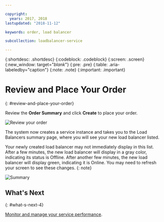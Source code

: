 ```yaml
---

copyright:
  years: 2017, 2018
lastupdated: "2018-11-12"

keywords: order, load balancer

subcollection: loadbalancer-service

---
```


{:shortdesc: .shortdesc}
{:codeblock: .codeblock}
{:screen: .screen}
{:new_window: target="_blank_"}
{:pre: .pre}
{:table: .aria-labeledby="caption"}
{:note: .note}
{:important: .important}

# Review and Place Your Order
{: #review-and-place-your-order}

Review the **Order Summary** and click **Create** to place your order.

![Review your order](images/review-order-lb.png "Review your order")

The system now creates a service instance and takes you to the Load Balancers summary page, where you will see your new load balancer listed.

Your newly created load balancer may not immediately display in this list. After a few minutes, the new load balancer will display in a gray color, indicating its status is Offline. After another few minutes, the new load balancer will display green, indicating it is Online. You may need to refresh your screen to see these changes.
{: note}

![Summary](images/summary-online.png "Summary")

## What's Next
{: #what-s-next-4}

[Monitor and manage your service performance](/docs/infrastructure/loadbalancer-service?topic=loadbalancer-service-monitoring-and-managing-your-service).
